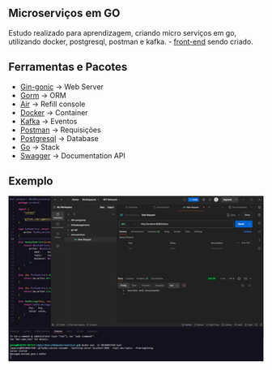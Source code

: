 ## Microserviços em GO

Estudo realizado para aprendizagem, criando micro serviços em go, utilizando docker, postgresql, postman e kafka. - [front-end](https://github.com/Ghenoo/frontEnd-micro) sendo criado.

## Ferramentas e Pacotes

- [Gin-gonic](https://github.com/gin-gonic/gin) -> Web Server
- [Gorm](https://gorm.io/index.html) -> ORM
- [Air](https://github.com/air-verse/air) -> Refill console
- [Docker](https://docs.docker.com/desktop/) -> Container
- [Kafka](https://docs.docker.com/desktop/) -> Eventos
- [Postman](https://docs.docker.com/desktop/) -> Requisições
- [Postgresql](https://docs.docker.com/desktop/) -> Database
- [Go](https://docs.docker.com/desktop/) -> Stack
- [Swagger](https://swagger.io/) -> Documentation API

## Exemplo

<img src="examples/Screenshot_1.png">
